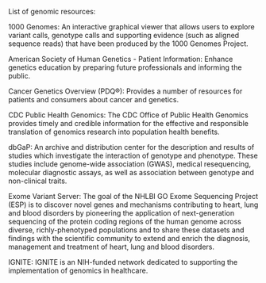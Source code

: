 List of genomic resources:

1000 Genomes: An interactive graphical viewer that allows users to explore variant calls, genotype calls and supporting evidence (such as aligned sequence reads) that have been produced by the 1000 Genomes Project.

American Society of Human Genetics - Patient Information: Enhance genetics education by preparing future professionals and informing the public.

Cancer Genetics Overview (PDQ®): Provides a number of resources for patients and consumers about cancer and genetics.

CDC Public Health Genomics: The CDC Office of Public Health Genomics provides timely and credible information for the effective and responsible translation of genomics research into population health benefits.

dbGaP: An archive and distribution center for the description and results of studies which investigate the interaction of genotype and phenotype. These studies include genome-wide association (GWAS), medical resequencing, 
molecular diagnostic assays, as well as association between genotype and non-clinical traits.

Exome Variant Server: The goal of the NHLBI GO Exome Sequencing Project (ESP) is to discover novel genes and mechanisms contributing to heart, lung and blood disorders by pioneering the application of next-generation sequencing 
of the protein coding regions of the human genome across diverse, richly-phenotyped populations and to share these datasets and findings with the scientific community to extend and enrich the diagnosis, management and treatment of heart, lung and blood disorders.

IGNITE: IGNITE is an NIH-funded network dedicated to supporting the implementation of genomics in healthcare.



